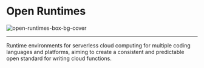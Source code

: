 # Open Runtimes

![open-runtimes-box-bg-cover](https://user-images.githubusercontent.com/1297371/151676246-0e18f694-dfd7-4bab-b64b-f590fec76ef1.png)

---

Runtime environments for serverless cloud computing for multiple coding languages and platforms, aiming to create a consistent and predictable open standard for writing cloud functions.

